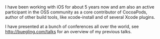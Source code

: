 I have been working with iOS for about 5 years now and am also an active participant in the OSS community as a core contributor of CocoaPods, author of other build tools, like xcode-install and of several Xcode plugins. 

I have presented at a bunch of conferences all over the world, see http://buegling.com/talks for an overview of my previous talks.
